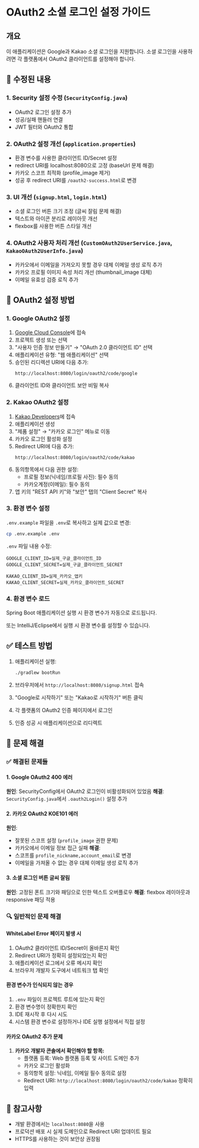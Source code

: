 # OAuth2 소셜 로그인 설정 가이드

## 개요
이 애플리케이션은 Google과 Kakao 소셜 로그인을 지원합니다. 소셜 로그인을 사용하려면 각 플랫폼에서 OAuth2 클라이언트를 설정해야 합니다.

## 🔧 수정된 내용

### 1. Security 설정 수정 (`SecurityConfig.java`)
- OAuth2 로그인 설정 추가
- 성공/실패 핸들러 연결
- JWT 필터와 OAuth2 통합

### 2. OAuth2 설정 개선 (`application.properties`)
- 환경 변수를 사용한 클라이언트 ID/Secret 설정
- redirect URI를 localhost:8080으로 고정 (baseUrl 문제 해결)
- 카카오 스코프 최적화 (profile_image 제거)
- 성공 후 redirect URI를 `/oauth2-success.html`로 변경

### 3. UI 개선 (`signup.html`, `login.html`)
- 소셜 로그인 버튼 크기 조정 (글씨 잘림 문제 해결)
- 텍스트와 아이콘 분리로 레이아웃 개선
- flexbox를 사용한 버튼 스타일 개선

### 4. OAuth2 사용자 처리 개선 (`CustomOAuth2UserService.java`, `KakaoOAuth2UserInfo.java`)
- 카카오에서 이메일을 가져오지 못할 경우 대체 이메일 생성 로직 추가
- 카카오 프로필 이미지 속성 처리 개선 (thumbnail_image 대체)
- 이메일 유효성 검증 로직 추가

## 🚀 OAuth2 설정 방법

### 1. Google OAuth2 설정

1. [Google Cloud Console](https://console.cloud.google.com/apis/credentials)에 접속
2. 프로젝트 생성 또는 선택
3. "사용자 인증 정보 만들기" → "OAuth 2.0 클라이언트 ID" 선택
4. 애플리케이션 유형: "웹 애플리케이션" 선택
5. 승인된 리디렉션 URI에 다음 추가:
   ```
   http://localhost:8080/login/oauth2/code/google
   ```
6. 클라이언트 ID와 클라이언트 보안 비밀 복사

### 2. Kakao OAuth2 설정

1. [Kakao Developers](https://developers.kakao.com/console/app)에 접속
2. 애플리케이션 생성
3. "제품 설정" → "카카오 로그인" 메뉴로 이동
4. 카카오 로그인 활성화 설정
5. Redirect URI에 다음 추가:
   ```
   http://localhost:8080/login/oauth2/code/kakao
   ```
6. 동의항목에서 다음 권한 설정:
   - 프로필 정보(닉네임/프로필 사진): 필수 동의
   - 카카오계정(이메일): 필수 동의
7. 앱 키의 "REST API 키"와 "보안" 탭의 "Client Secret" 복사

### 3. 환경 변수 설정

`.env.example` 파일을 `.env`로 복사하고 실제 값으로 변경:

```bash
cp .env.example .env
```

`.env` 파일 내용 수정:
```
GOOGLE_CLIENT_ID=실제_구글_클라이언트_ID
GOOGLE_CLIENT_SECRET=실제_구글_클라이언트_SECRET

KAKAO_CLIENT_ID=실제_카카오_앱키
KAKAO_CLIENT_SECRET=실제_카카오_클라이언트_SECRET
```

### 4. 환경 변수 로드

Spring Boot 애플리케이션 실행 시 환경 변수가 자동으로 로드됩니다.

또는 IntelliJ/Eclipse에서 실행 시 환경 변수를 설정할 수 있습니다.

## ✅ 테스트 방법

1. 애플리케이션 실행:
   ```bash
   ./gradlew bootRun
   ```

2. 브라우저에서 `http://localhost:8080/signup.html` 접속

3. "Google로 시작하기" 또는 "Kakao로 시작하기" 버튼 클릭

4. 각 플랫폼의 OAuth2 인증 페이지에서 로그인

5. 인증 성공 시 애플리케이션으로 리디렉트

## 🚨 문제 해결

### ✅ 해결된 문제들

#### 1. Google OAuth2 400 에러
**원인**: SecurityConfig에서 OAuth2 로그인이 비활성화되어 있었음
**해결**: `SecurityConfig.java`에서 `.oauth2Login()` 설정 추가

#### 2. 카카오 OAuth2 KOE101 에러
**원인**:
- 잘못된 스코프 설정 (`profile_image` 권한 문제)
- 카카오에서 이메일 정보 접근 실패
**해결**:
- 스코프를 `profile_nickname,account_email`로 변경
- 이메일을 가져올 수 없는 경우 대체 이메일 생성 로직 추가

#### 3. 소셜 로그인 버튼 글씨 잘림
**원인**: 고정된 폰트 크기와 패딩으로 인한 텍스트 오버플로우
**해결**: flexbox 레이아웃과 responsive 패딩 적용

### 🔍 일반적인 문제 해결

#### WhiteLabel Error 페이지 발생 시
1. OAuth2 클라이언트 ID/Secret이 올바른지 확인
2. Redirect URI가 정확히 설정되었는지 확인
3. 애플리케이션 로그에서 오류 메시지 확인
4. 브라우저 개발자 도구에서 네트워크 탭 확인

#### 환경 변수가 인식되지 않는 경우
1. `.env` 파일이 프로젝트 루트에 있는지 확인
2. 환경 변수명이 정확한지 확인
3. IDE 재시작 후 다시 시도
4. 시스템 환경 변수로 설정하거나 IDE 실행 설정에서 직접 설정

#### 카카오 OAuth2 추가 문제
1. **카카오 개발자 콘솔에서 확인해야 할 항목:**
   - 플랫폼 등록: Web 플랫폼 등록 및 사이트 도메인 추가
   - 카카오 로그인 활성화
   - 동의항목 설정: 닉네임, 이메일 필수 동의로 설정
   - Redirect URI: `http://localhost:8080/login/oauth2/code/kakao` 정확히 입력

## 📝 참고사항

- 개발 환경에서는 `localhost:8080`을 사용
- 프로덕션 배포 시 실제 도메인으로 Redirect URI 업데이트 필요
- HTTPS를 사용하는 것이 보안상 권장됨